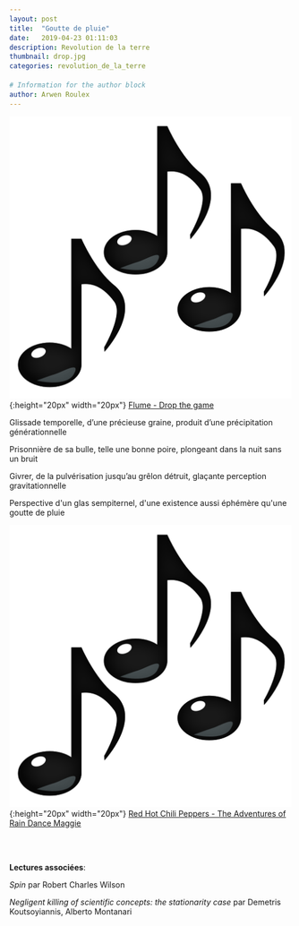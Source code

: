 ```yaml
---
layout: post
title:  "Goutte de pluie"
date:   2019-04-23 01:11:03
description: Revolution de la terre
thumbnail: drop.jpg
categories: revolution_de_la_terre

# Information for the author block
author: Arwen Roulex
---
```





![](/assets/img/notes.png){:height="20px" width="20px"} [Flume - Drop the game][link1] 

Glissade temporelle, d’une précieuse graine, produit d’une précipitation générationnelle

Prisonnière de sa bulle, telle une bonne poire, plongeant dans la nuit sans un bruit

Givrer, de la pulvérisation jusqu’au grêlon détruit, glaçante perception gravitationnelle

Perspective d'un glas sempiternel, d'une existence aussi éphémère qu'une goutte de pluie


![](/assets/img/notes.png){:height="20px" width="20px"} [Red Hot Chili Peppers - The Adventures of Rain Dance Maggie][link2] 

[link1]: https://www.youtube.com/watch?v=6vopR3ys8Kw
[link2]: https://www.youtube.com/watch?v=RtBbinpK5XI

<br/>
<br/>

**Lectures associées**: 

_Spin_ par Robert Charles Wilson 

_Negligent killing of scientific concepts: the stationarity case_ par Demetris Koutsoyiannis, 
Alberto Montanari
